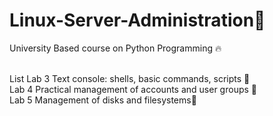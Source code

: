 # Linux-Server-Administration🎯
University Based course on Python Programming 🔥<br>

<br>
List
Lab 3 Text console: shells, basic commands, scripts 📂<br>
Lab 4 Practical management of accounts and user groups 📗<br>
Lab 5 Management of disks and filesystems🎒<br>
